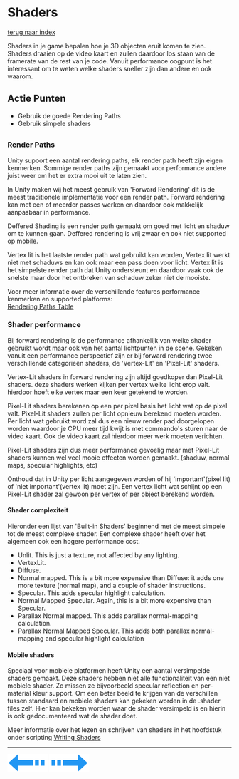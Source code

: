 # Shaders
[terug naar index](/Index.md#graphics)  

Shaders in je game bepalen hoe je 3D objecten eruit komen te zien. Shaders draaien op de video kaart en zullen daardoor los staan van de framerate 
van de rest van je code. Vanuit performance oogpunt is het interessant om te weten welke shaders sneller zijn dan andere en ook waarom.  
## Actie Punten
* Gebruik de goede Rendering Paths
* Gebruik simpele shaders
##  

### Render Paths 

Unity supoort een aantal rendering paths, elk render path heeft zijn eigen kenmerken. Sommige render paths zijn gemaakt voor performance andere 
juist weer om het er extra mooi uit te laten zien.  

In Unity maken wij het meest gebruik van 'Forward Rendering' dit is de meest traditionele 
implementatie voor een render path. Forward rendering kan met een of meerder passes werken en daardoor ook makkelijk aanpasbaar in performance.  

Deffered Shading is een render path gemaakt om goed met licht en shaduw om te kunnen gaan. Deffered rendering is vrij zwaar en ook niet supported op mobile.  

Vertex lit is het laatste render path wat gebruikt kan worden, Vertex lit werkt niet met schaduws en kan ook maar een pass doen voor licht. Vertex 
lit is het simpelste render path dat Unity ondersteunt en daardoor vaak ook de snelste maar door het ontbreken van schaduw zeker niet de mooiste.  

Voor meer informatie over de verschillende features performance kenmerken en supported platforms:  
[Rendering Paths Table](/Graphics/RenderPathsTable.md)  

### Shader performance

Bij forward rendering is de performance afhankelijk van welke shader gebruikt wordt maar ook van het aantal lichtpunten in de scene. Gekeken vanuit 
een performance perspectief zijn er bij forward rendering twee verschillende categorieën shaders, de 'Vertex-Lit' en 'Pixel-Lit' shaders.  

Vertex-Lit shaders in forward rendering zijn altijd goedkoper dan Pixel-Lit shaders. deze shaders werken kijken per vertex welke licht erop valt. 
hierdoor hoeft elke vertex maar een keer getekend te worden.  

Pixel-Lit shaders berekenen op een per pixel basis het licht wat op de pixel valt. Pixel-Lit shaders zullen per licht opnieuw berekend moeten worden. 
Per licht wat gebruikt word zal dus een nieuw render pad doorgelopen worden waardoor je CPU meer tijd kwijt is met commando's sturen naar de video kaart. 
Ook de video kaart zal hierdoor meer werk moeten verichten. 

Pixel-Lit shaders zijn dus meer performance gevoelig maar met Pixel-Lit shaders kunnen wel veel mooie effecten worden gemaakt. (shaduw, normal maps, specular highlights, etc)  

Onthoud dat in Unity per licht aangegeven worden of hij 'important'(pixel lit) of 'niet important'(vertex lit) moet zijn. Een vertex licht wat schijnt 
op een Pixel-Lit shader zal gewoon per vertex of per object berekend worden.

#### Shader complexiteit

Hieronder een lijst van 'Built-in Shaders' beginnend met de meest simpele tot de meest complexe shader. Een complexe shader heeft over het algemeen 
ook een hogere performance cost.

* Unlit. This is just a texture, not affected by any lighting.
* VertexLit.
* Diffuse.
* Normal mapped. This is a bit more expensive than Diffuse: it adds one more texture (normal map), and a couple of shader instructions.
* Specular. This adds specular highlight calculation.
* Normal Mapped Specular. Again, this is a bit more expensive than Specular.
* Parallax Normal mapped. This adds parallax normal-mapping calculation.
* Parallax Normal Mapped Specular. This adds both parallax normal-mapping and specular highlight calculation

#### Mobile shaders

Speciaal voor mobiele platformen heeft Unity een aantal versimpelde shaders gemaakt. Deze shaders hebben niet alle functionaliteit van een niet mobiele shader. 
Zo missen ze bijvoorbeeld specular reflection en per-material kleur support. Om een beter beeld te krijgen van de verschillen tussen standaard en mobiele 
shaders kan gekeken worden in de .shader files zelf. Hier kan bekeken worden waar de shader versimpeld is en hierin is ook gedocumenteerd wat de shader doet.

Meer informatie over het lezen en schrijven van shaders in het hoofdstuk onder scripting [Writing Shaders](/Scripting/WritingShaders.md)  

---
[![Last Page](/Afbeeldingen/Arrow_back_small.png)](/Graphics/LowDetailCamera.md) [![Next Page](/Afbeeldingen/Arrow_next_small.png)](/Graphics/Overdraw.md)